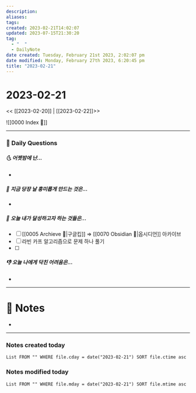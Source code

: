 ```yaml
---
description:
aliases: 
tags: 
created: 2023-02-21T14:02:07
updated: 2023-07-15T21:30:20
tag:
  - "  "
  - DailyNote
date created: Tuesday, February 21st 2023, 2:02:07 pm
date modified: Monday, February 27th 2023, 6:20:45 pm
title: "2023-02-21"
---
```


# 2023-02-21

<< [[2023-02-20]] | [[2023-02-22]]>>

![[0000 Index 🔗]]

---

### 📅 Daily Questions

##### 🌜 어젯밤에 난...

- 

##### 🙌 지금 당장 날 흥미롭게 만드는 것은...

- 

##### 🚀 오늘 내가 달성하고자 하는 것들은...

- [ ] [[0005 Archieve 💾|구글킵]] => [[0070 Obsidian 💎|옵시디언]] 아카이브
- [ ] 라빈 카프 알고리즘으로 문제 하나 풀기
- [ ] 

##### 👎 오늘 나에게 닥친 어려움은...

- 

---

# 📝 Notes

- 

---

### Notes created today

```dataview
List FROM "" WHERE file.cday = date("2023-02-21") SORT file.ctime asc
```

### Notes modified today

```dataview
List FROM "" WHERE file.mday = date("2023-02-21") SORT file.mtime asc
```
